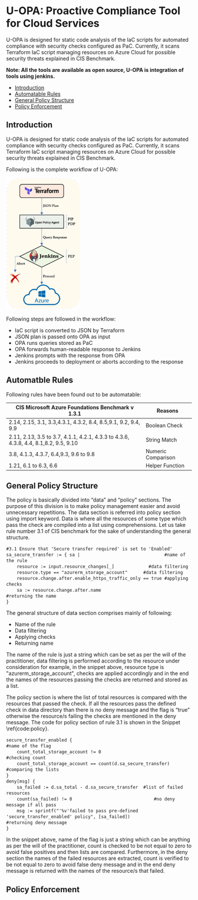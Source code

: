 # U-OPA: Proactive Compliance Tool for Cloud Services
U-OPA is designed for static code analysis of the IaC scripts for automated compliance with security checks configured as PaC. Currently, it scans Terraform IaC script managing resources on Azure Cloud for possible security threats explained in CIS Benchmark.

**Note: All the tools are available as open source, U-OPA is integration of tools using jenkins.**

- [Introduction](#introduction)
- [Automatable Rules](#automatable-rules)
- [General Policy Structure](#general-policy-structure)
- [Policy Enforcement](#policy-enforcement)


## Introduction

U-OPA is designed for static code analysis of the IaC scripts for automated compliance with security checks configured as PaC. Currently, it scans Terraform IaC script managing resources on Azure Cloud for possible security threats explained in CIS Benchmark.

Following is the complete workflow of U-OPA:  

<img src="https://github.com/ubaidilyas/opa/blob/main/docs/img/workflow_git.png" width="40%">

Following steps are followed in the workflow:
- IaC script is converted to JSON by Terraform
- JSON plan is passed onto OPA as input
- OPA runs queries stored as PaC
- OPA forwards human-readable response to Jenkins
- Jenkins prompts with the response from OPA
- Jenkins proceeds to deployment or aborts according to the response


## Automatble Rules

Following rules have been found out to be automatable:

| CIS Microsoft Azure Foundations Benchmark v 1.3.1                                    | Reasons            |
|--------------------------------------------------------------------------------------|--------------------|
| 2.14, 2.15, 3.1, 3.3,4.3.1, 4.3.2, 8.4, 8.5,9.1, 9.2, 9.4, 9.9                       | Boolean Check      |
| 2.11, 2.13, 3.5 to 3.7, 4.1.1, 4.2.1, 4.3.3 to 4.3.6, 4.3.8, 4.4, 8.1,8.2, 9.5, 9.10 | String Match       |
| 3.8, 4.1.3, 4.3.7, 6.4,9.3, 9.6 to 9.8                                               | Numeric Comparison |
| 1.21, 6.1 to 6.3, 6.6                                                                | Helper Function    |

## General Policy Structure

The policy is basically divided into “data” and “policy” sections. The purpose of this division is to make policy management easier and avoid unnecessary repetitions. The data section is referred into policy section using import keyword. Data is where all the resources of some type which pass the check are compiled into a list using comprehensions.
Let us take rule number 3.1 of CIS benchmark for the sake of understanding the general structure.

```
#3.1 Ensure that 'Secure transfer required' is set to 'Enabled'
sa_secure_transfer := { sa | 					            #name of the rule
    resource := input.resource_changes[_] 			  #data filtering
    resource.type == "azurerm_storage_account" 		#data filtering
    resource.change.after.enable_https_traffic_only == true #applying checks
    sa := resource.change.after.name 				                #returning the name
}
```

The general structure of data section comprises mainly of following:
- Name of the rule
- Data filtering
- Applying checks
- Returning name

The name of the rule is just a string which can be set as per the will of the practitioner, data filtering is performed according to the resource under consideration for example, in the snippet above, resource type is "azurerm\_storage\_account", checks are applied accordingly and in the end the names of the resources passing the checks are returned and stored as a list. 

The policy section is where the list of total resources is compared with the resources that passed the check. If all the resources pass the defined check in data directory than there is no deny message and the flag is “true” otherwise the resource/s failing the checks are mentioned in the deny message. The code for policy section of rule 3.1 is shown in the Snippet \ref{code:policy}.

```
secure_transfer_enabled { 						                         #name of the flag
    count_total_storage_account != 0 				                   #checking count
    count_total_storage_account == count(d.sa_secure_transfer) #comparing the lists
}
deny[msg] {                                                                 
    sa_failed := d.sa_total - d.sa_secure_transfer 	#list of failed resources
    count(sa_failed) != 0 			                    #no deny message if all pass
    msg := sprintf("'%v'failed to pass pre-defined 'secure_transfer_enabled' policy", [sa_failed])      		                       #returning deny message  
}
```

In the snippet above, name of the flag is just a string which can be anything as per the will of the practitioner, count is checked to be not equal to zero to avoid false positives and then lists are compared. Furthermore, in the deny section the names of the failed resources are extracted, count is verified to be not equal to zero to avoid false deny message and in the end deny message is returned with the names of the resource/s that failed.

## Policy Enforcement

